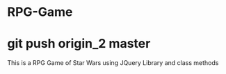 # RPG-Game
# git push origin_2 master 
This is a RPG Game of Star Wars using JQuery Library and class methods

